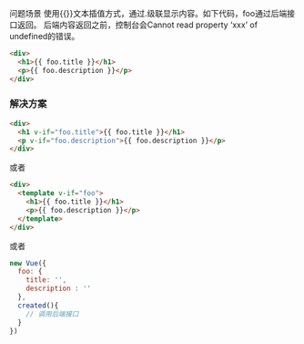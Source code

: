 问题场景
使用{{}}文本插值方式，通过.级联显示内容。如下代码，foo通过后端接口返回。
后端内容返回之前，控制台会Cannot read property ‘xxx’ of undefined的错误。

```html
<div>
  <h1>{{ foo.title }}</h1>
  <p>{{ foo.description }}</p>
</div>
```
### 解决方案

```html
<div>
  <h1 v-if="foo.title">{{ foo.title }}</h1>
  <p v-if="foo.description">{{ foo.description }}</p>
</div>
```

或者

```html
<div>
  <template v-if="foo">
    <h1>{{ foo.title }}</h1>
    <p>{{ foo.description }}</p>
  </template>
</div>
```

或者

```js
new Vue({
  foo: {
    title: '',
    description : ''
  },
  created(){
    // 调用后端接口
  }
})
```

